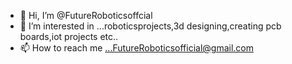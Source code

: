 - 👋 Hi, I’m @FutureRoboticsoffcial
- 👀 I’m interested in ...roboticsprojects,3d designing,creating pcb boards,iot projects etc..
- 📫 How to reach me ...FutureRoboticsofficial@gmail.com
<!---
FutureRoboticsoffcial/FutureRoboticsoffcial is a ✨ special ✨ repository because its `README.md` (this file) appears on your GitHub profile.
You can click the Preview link to take a look at your changes.
--->
